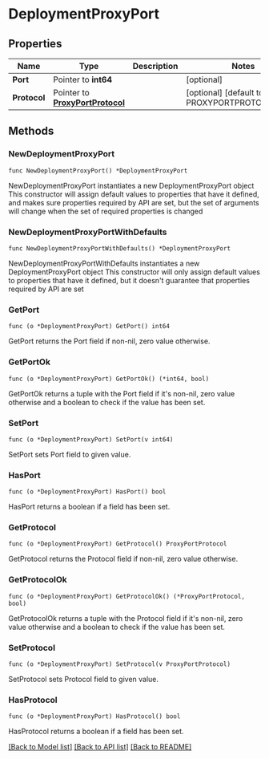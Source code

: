 # DeploymentProxyPort

## Properties

Name | Type | Description | Notes
------------ | ------------- | ------------- | -------------
**Port** | Pointer to **int64** |  | [optional] 
**Protocol** | Pointer to [**ProxyPortProtocol**](ProxyPortProtocol.md) |  | [optional] [default to PROXYPORTPROTOCOL_TCP]

## Methods

### NewDeploymentProxyPort

`func NewDeploymentProxyPort() *DeploymentProxyPort`

NewDeploymentProxyPort instantiates a new DeploymentProxyPort object
This constructor will assign default values to properties that have it defined,
and makes sure properties required by API are set, but the set of arguments
will change when the set of required properties is changed

### NewDeploymentProxyPortWithDefaults

`func NewDeploymentProxyPortWithDefaults() *DeploymentProxyPort`

NewDeploymentProxyPortWithDefaults instantiates a new DeploymentProxyPort object
This constructor will only assign default values to properties that have it defined,
but it doesn't guarantee that properties required by API are set

### GetPort

`func (o *DeploymentProxyPort) GetPort() int64`

GetPort returns the Port field if non-nil, zero value otherwise.

### GetPortOk

`func (o *DeploymentProxyPort) GetPortOk() (*int64, bool)`

GetPortOk returns a tuple with the Port field if it's non-nil, zero value otherwise
and a boolean to check if the value has been set.

### SetPort

`func (o *DeploymentProxyPort) SetPort(v int64)`

SetPort sets Port field to given value.

### HasPort

`func (o *DeploymentProxyPort) HasPort() bool`

HasPort returns a boolean if a field has been set.

### GetProtocol

`func (o *DeploymentProxyPort) GetProtocol() ProxyPortProtocol`

GetProtocol returns the Protocol field if non-nil, zero value otherwise.

### GetProtocolOk

`func (o *DeploymentProxyPort) GetProtocolOk() (*ProxyPortProtocol, bool)`

GetProtocolOk returns a tuple with the Protocol field if it's non-nil, zero value otherwise
and a boolean to check if the value has been set.

### SetProtocol

`func (o *DeploymentProxyPort) SetProtocol(v ProxyPortProtocol)`

SetProtocol sets Protocol field to given value.

### HasProtocol

`func (o *DeploymentProxyPort) HasProtocol() bool`

HasProtocol returns a boolean if a field has been set.


[[Back to Model list]](../README.md#documentation-for-models) [[Back to API list]](../README.md#documentation-for-api-endpoints) [[Back to README]](../README.md)



